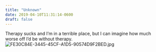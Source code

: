 ```yaml
---
title: "Unknown"
date: 2019-04-10T11:31:14-0600
draft: false
---
```


Therapy sucks and I’m in a terrible place, but I can imagine how much worse off I’d be without therapy. ![FE30C84E-3445-45CF-A1D5-90574D9F2BED.jpg](http://ianwhitney.micro.blog/uploads/2019/6a92d72077.jpg)
